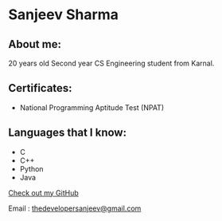 # Sanjeev Sharma

## About me:

20 years old Second year CS Engineering student from Karnal.

## Certificates:
- National Programming Aptitude Test (NPAT)

## Languages that I know:

- C
- C++
- Python
- Java


[Check out my GitHub](https://github.com/thedevelopersanjeev)

Email : thedevelopersanjeev@gmail.com
